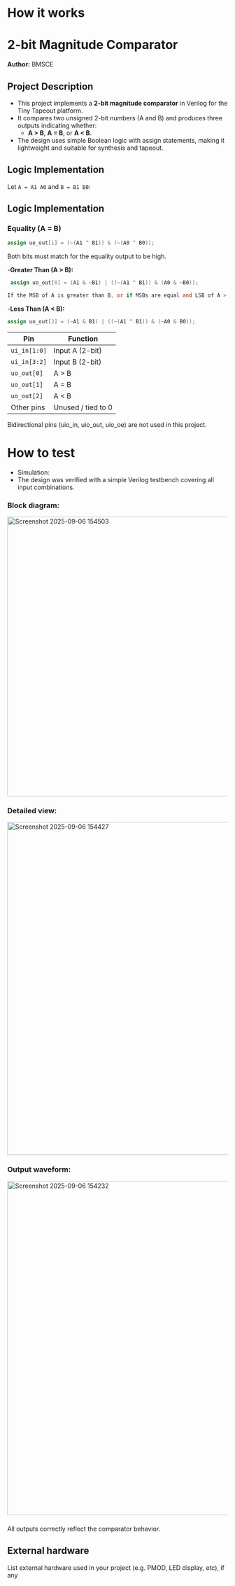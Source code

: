 <!---

This file is used to generate your project datasheet. Please fill in the information below and delete any unused
sections.

You can also include images in this folder and reference them in the markdown. Each image must be less than
512 kb in size, and the combined size of all images must be less than 1 MB.
-->

# How it works

# 2-bit Magnitude Comparator

**Author:** BMSCE

## Project Description
- This project implements a **2-bit magnitude comparator** in Verilog for the Tiny Tapeout platform.  
- It compares two unsigned 2-bit numbers (A and B) and produces three outputs indicating whether:
    - **A > B**, **A = B**, or **A < B**.  
- The design uses simple Boolean logic with assign statements, making it lightweight and suitable for synthesis and tapeout.

## Logic Implementation

Let `A = A1 A0` and `B = B1 B0`:

## Logic Implementation

### Equality (A = B)
```verilog
assign uo_out[1] = (~(A1 ^ B1)) & (~(A0 ^ B0));
```

Both bits must match for the equality output to be high.

-**Greater Than (A > B):**
```verilog
 assign uo_out[0] = (A1 & ~B1) | ((~(A1 ^ B1)) & (A0 & ~B0));

If the MSB of A is greater than B, or if MSBs are equal and LSB of A > LSB of B, output is high.
```

-**Less Than (A < B):** 
```verilog
assign uo_out[2] = (~A1 & B1) | ((~(A1 ^ B1)) & (~A0 & B0));

```

| Pin          | Function           |
| ------------ | ------------------ |
| `ui_in[1:0]` | Input A (2-bit)    |
| `ui_in[3:2]` | Input B (2-bit)    |
| `uo_out[0]`  | A > B              |
| `uo_out[1]`  | A = B              |
| `uo_out[2]`  | A < B              |
| Other pins   | Unused / tied to 0 |
Bidirectional pins (uio_in, uio_out, uio_oe) are not used in this project.


# How to test

- Simulation:
 - The design was verified with a simple Verilog testbench covering all input combinations.

### Block diagram:
<img width="621" height="639" alt="Screenshot 2025-09-06 154503" src="https://github.com/user-attachments/assets/a8a5434f-202c-4c3a-9724-71f6f60b06f5" />

### Detailed view:
<img width="1515" height="761" alt="Screenshot 2025-09-06 154427" src="https://github.com/user-attachments/assets/e3ee0233-18fd-4c26-83fc-91158ff46037" />

### Output waveform:
<img width="1506" height="763" alt="Screenshot 2025-09-06 154232" src="https://github.com/user-attachments/assets/4bcef419-39ea-42ae-931b-ad438502eeea" />

### 
All outputs correctly reflect the comparator behavior.

## External hardware

List external hardware used in your project (e.g. PMOD, LED display, etc), if any
